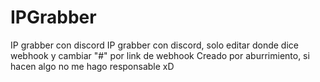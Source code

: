 # IPGrabber
IP grabber con discord
IP grabber con discord, solo editar donde dice webhook y cambiar "#" por link de webhook
Creado por aburrimiento, si hacen algo no me hago responsable xD
